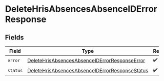 # DeleteHrisAbsencesAbsenceIDErrorResponse


## Fields

| Field                                                                                                                   | Type                                                                                                                    | Required                                                                                                                | Description                                                                                                             |
| ----------------------------------------------------------------------------------------------------------------------- | ----------------------------------------------------------------------------------------------------------------------- | ----------------------------------------------------------------------------------------------------------------------- | ----------------------------------------------------------------------------------------------------------------------- |
| `error`                                                                                                                 | [DeleteHrisAbsencesAbsenceIDErrorResponseError](../../models/shared/deletehrisabsencesabsenceiderrorresponseerror.md)   | :heavy_check_mark:                                                                                                      | N/A                                                                                                                     |
| `status`                                                                                                                | [DeleteHrisAbsencesAbsenceIDErrorResponseStatus](../../models/shared/deletehrisabsencesabsenceiderrorresponsestatus.md) | :heavy_check_mark:                                                                                                      | N/A                                                                                                                     |